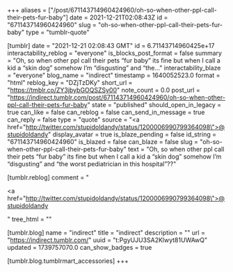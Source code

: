 +++
aliases = ["/post/671143714960424960/oh-so-when-other-ppl-call-their-pets-fur-baby"]
date = 2021-12-21T02:08:43Z
id = "671143714960424960"
slug = "oh-so-when-other-ppl-call-their-pets-fur-baby"
type = "tumblr-quote"

[tumblr]
date = "2021-12-21 02:08:43 GMT"
id = 6.71143714960425e+17
interactability_reblog = "everyone"
is_blocks_post_format = false
summary = "Oh, so when other ppl call their pets “fur baby” its fine but when I call a kid a “skin dog” somehow I’m “disgusting” and “the..."
interactability_blaze = "everyone"
blog_name = "indirect"
timestamp = 1640052523.0
format = "html"
reblog_key = "DZjTzDKy"
short_url = "https://tmblr.co/ZY3jbybGOQSZSy00"
note_count = 0.0
post_url = "https://indirect.tumblr.com/post/671143714960424960/oh-so-when-other-ppl-call-their-pets-fur-baby"
state = "published"
should_open_in_legacy = true
can_like = false
can_reblog = false
can_send_in_message = true
can_reply = false
type = "quote"
source = "<a href=\"http://twitter.com/stupidoldandy/status/1200006990799364098\">@stupidoldandy</a>"
display_avatar = true
is_blaze_pending = false
id_string = "671143714960424960"
is_blazed = false
can_blaze = false
slug = "oh-so-when-other-ppl-call-their-pets-fur-baby"
text = "Oh, so when other ppl call their pets &ldquo;fur baby&rdquo; its fine but when I call a kid a &ldquo;skin dog&rdquo; somehow I&rsquo;m &ldquo;disgusting&rdquo; and &ldquo;the worst pediatrician in this hospital&rdquo;??"

[tumblr.reblog]
comment = "<p><a href=\"http://twitter.com/stupidoldandy/status/1200006990799364098\">@stupidoldandy</a></p>"
tree_html = ""

[tumblr.blog]
name = "indirect"
title = "indirect"
description = ""
url = "https://indirect.tumblr.com/"
uuid = "t:PgyUJU3SA2Klwyt81UWAwQ"
updated = 1739757070.0
can_show_badges = true

[tumblr.blog.tumblrmart_accessories]
+++
